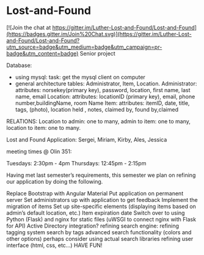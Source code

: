 # Lost-and-Found

[![Join the chat at https://gitter.im/Luther-Lost-and-Found/Lost-and-Found](https://badges.gitter.im/Join%20Chat.svg)](https://gitter.im/Luther-Lost-and-Found/Lost-and-Found?utm_source=badge&utm_medium=badge&utm_campaign=pr-badge&utm_content=badge)
Senior project

Database:
- using mysql: 
   task: get the mysql client on computer
- general architecture
   tables: Administrator, Item, Location.
   Administrator:
      attributes: norsekey(primary key), password, location, first name, last name, email
   Location:
      attributes: locationID (primary key), email, phone number,buildingName, room Name
   Item:
      attributes: itemID, date, title, tags, (photo), location held , notes, claimed by, found by,claimed
 
RELATIONS:
   Location to admin: one to many, admin to item: one to many, location to item: one to many.

Lost and Found Application: 
Sergei, Miriam, Kirby, Ales, Jessica

meeting times @ Olin 351:

Tuesdays: 2:30pm - 4pm
Thursdays: 12:45pm - 2:15pm

Having met last semester’s requirements, this semester we plan on refining our application by doing the following.

Replace Bootstrap with Angular Material
Put application on permanent server
Set administrators up with application to get feedback
Implement the migration of items
Set up site-specific elements (displaying items based on admin’s default location, etc.)
Item expiration date
Switch over to using Python (Flask) and nginx for static files (uWSGI to connect nginx with Flask for API)
Active Directory integration?
refining search engine:
refining tagging system
search by tags
advanced search functionality (colors and other options)
perhaps consider using actual search libraries
refining user interface (html, css, etc…) 
HAVE FUN!
